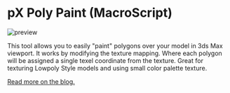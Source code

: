 # pX Poly Paint (MacroScript)

![preview](https://github.com/piXelicidio/pxMaxScript/raw/master/PolyPainter/preview_polypaint.jpg)

This tool allows you to easily "paint" polygons over your model in 3ds Max viewport. It works by modifying the texture mapping. Where each polygon will be assigned a single texel coordinate from the texture. Great for texturing Lowpoly Style models and using small color palette texture. 

[Read more on the blog.](https://denysalmaral.com/2018/09/free-polygon-painting-script-and-lowpoly-owl.html)